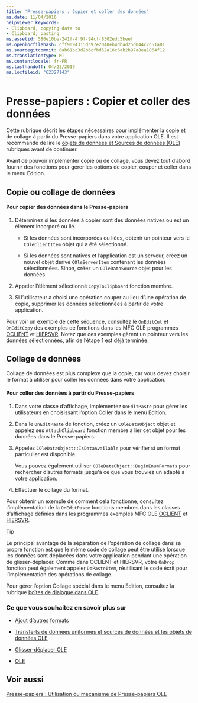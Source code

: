```yaml
---
title: 'Presse-papiers : Copier et coller des données'
ms.date: 11/04/2016
helpviewer_keywords:
- Clipboard, copying data to
- Clipboard, pasting
ms.assetid: 580e10be-241f-4f9f-94cf-8302edc5beef
ms.openlocfilehash: cff9094315dc97e2040eb4dbad25d044c7c51a81
ms.sourcegitcommit: 0ab61bc3d2b6cfbd52a16c6ab2b97a8ea1864f12
ms.translationtype: MT
ms.contentlocale: fr-FR
ms.lasthandoff: 04/23/2019
ms.locfileid: "62327143"
---
```

# <a name="clipboard-copying-and-pasting-data"></a>Presse-papiers : Copier et coller des données

Cette rubrique décrit les étapes nécessaires pour implémenter la copie et de collage à partir du Presse-papiers dans votre application OLE. Il est recommandé de lire le [objets de données et Sources de données (OLE)](../mfc/data-objects-and-data-sources-ole.md) rubriques avant de continuer.

Avant de pouvoir implémenter copie ou de collage, vous devez tout d’abord fournir des fonctions pour gérer les options de copier, couper et coller dans le menu Edition.

##  <a name="_core_copying_or_cutting_data"></a> Copie ou collage de données

#### <a name="to-copy-data-to-the-clipboard"></a>Pour copier des données dans le Presse-papiers

1. Déterminez si les données à copier sont des données natives ou est un élément incorporé ou lié.

   - Si les données sont incorporées ou liées, obtenir un pointeur vers le `COleClientItem` objet qui a été sélectionné.

   - Si les données sont natives et l’application est un serveur, créez un nouvel objet dérivé `COleServerItem` contenant les données sélectionnées. Sinon, créez un `COleDataSource` objet pour les données.

1. Appeler l’élément sélectionné `CopyToClipboard` fonction membre.

1. Si l’utilisateur a choisi une opération couper au lieu d’une opération de copie, supprimer les données sélectionnées à partir de votre application.

Pour voir un exemple de cette séquence, consultez le `OnEditCut` et `OnEditCopy` des exemples de fonctions dans les MFC OLE programmes [OCLIENT](../overview/visual-cpp-samples.md) et [HIERSVR](../overview/visual-cpp-samples.md). Notez que ces exemples gèrent un pointeur vers les données sélectionnées, afin de l’étape 1 est déjà terminée.

##  <a name="_core_pasting_data"></a> Collage de données

Collage de données est plus complexe que la copie, car vous devez choisir le format à utiliser pour coller les données dans votre application.

#### <a name="to-paste-data-from-the-clipboard"></a>Pour coller des données à partir du Presse-papiers

1. Dans votre classe d’affichage, implémentez `OnEditPaste` pour gérer les utilisateurs en choisissant l’option Coller dans le menu Edition.

1. Dans le `OnEditPaste` de fonction, créez un `COleDataObject` objet et appelez ses `AttachClipboard` fonction membre à lier cet objet pour les données dans le Presse-papiers.

1. Appelez `COleDataObject::IsDataAvailable` pour vérifier si un format particulier est disponible.

   Vous pouvez également utiliser `COleDataObject::BeginEnumFormats` pour rechercher d’autres formats jusqu'à ce que vous trouviez un adapté à votre application.

1. Effectuer le collage du format.

Pour obtenir un exemple de comment cela fonctionne, consultez l’implémentation de la `OnEditPaste` fonctions membres dans les classes d’affichage définies dans les programmes exemples MFC OLE [OCLIENT](../overview/visual-cpp-samples.md) et [HIERSVR](../overview/visual-cpp-samples.md).

> [!TIP]
>  Le principal avantage de la séparation de l’opération de collage dans sa propre fonction est que le même code de collage peut être utilisé lorsque les données sont déplacées dans votre application pendant une opération de glisser-déplacer. Comme dans OCLIENT et HIERSVR, votre `OnDrop` fonction peut également appeler `DoPasteItem`, réutilisant le code écrit pour l’implémentation des opérations de collage.

Pour gérer l’option Collage spécial dans le menu Edition, consultez la rubrique [boîtes de dialogue dans OLE](../mfc/dialog-boxes-in-ole.md).

### <a name="what-do-you-want-to-know-more-about"></a>Ce que vous souhaitez en savoir plus sur

- [Ajout d’autres formats](../mfc/clipboard-adding-other-formats.md)

- [Transferts de données uniformes et sources de données et les objets de données OLE](../mfc/data-objects-and-data-sources-ole.md)

- [Glisser-déplacer OLE](../mfc/drag-and-drop-ole.md)

- [OLE](../mfc/ole-background.md)

## <a name="see-also"></a>Voir aussi

[Presse-papiers : Utilisation du mécanisme de Presse-papiers OLE](../mfc/clipboard-using-the-ole-clipboard-mechanism.md)
